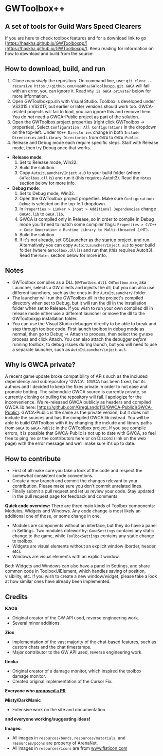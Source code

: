 # GWToolbox++

## A set of tools for Guild Wars Speed Clearers

If you are here to check toolbox features and for a download link to go [https://haskha.github.io/GWToolboxpp/](https://haskha.github.io/GWToolboxpp/). Keep reading for information on how to download and build from the source.

## How to download, build, and run
1. Clone *recursively* the repository. On command line, use: `git clone --recursive https://github.com/HasKha/GWToolboxpp.git`. `GWCA` will fail with an error, you can ignore it. Read `Why is GWCA private?` below for more information.
2. Open GWToolboxpp.sln with Visual Studio. Toolbox is developed under VS2015 / VS2017, but earlier or later versions should work too. GWCA-related projects will fail to load, you can ignore this and remove them. You do *not* need a GWCA-Public project as part of the solution. 
3. Open the GWToolbox project properties (right click GWToolbox -> properties). Select `Configuration: All Configurations` in the dropdown on the top-left. Under `VC++ Directories` change in both `Include Directories` and `Library Directories` from `GWCA` to `GWCA-Public`. 
4. Release and Debug mode each require specific steps. Start with Release mode, then try Debug once that works. 
- **Release mode**:
   1. Set to Release mode, Win32.
   2. Build the solution.
   3. Copy `AutoitLauncher/Inject.au3` to your build folder (where `GWToolbox.dll` is) and run it (this requires AutoIt3). Read the `Notes` section below for more info.
- **Debug mode**:
   1. Set to Debug mode, Win32.
   2. Open the GWToolbox project properties. Make sure `Configuration: Debug` is selected on the top-left dropdown.
   2. In `Properties > Linker > Input > Additional Dependencies` change `GWCAd.lib` to `GWCA.lib`.
   3. GWCA is compiled only in Release, so in order to compile in Debug mode you'll need to match some compiler flags: `Properties > C/C++ > Code Generation > Runtime Library to Multi-threaded (/MT)`.
   4. Build the solution.
   5. If it's not already, set CSLauncher as the startup project, and run. Alternatively you can copy `AutoitLauncher/Inject.au3` to your build folder (where `GWToolbox.dll` is) and run that (this requires AutoIt3). Read the `Notes` section below for more info.


## Notes
* GWToolbox compiles as a DLL (`GWToolbox.dll`). `GWToolbox.exe`, aka Launcher, selects a GW clients and injects the dll, but you can also use different launchers, such as the ones in the `AutoItLauncher/` folder.
* The launcher will run the GWToolbox.dll in the project's compiled directory when set to Debug, but it will run the dll in the installation folder when set to Release. If you wish to run your own compiled dll in release mode either use a different launcher or move the dll to the GWToolboxpp installation folder.
* You can use the Visual Studio debugger directly to be able to break and step through toolbox code. First launch toolbox in debug mode as normal, then go to Debug -> Attach to process, then select the gw.exe process and click Attach. You can also attach the debugger *before* running toolbox, to debug issues during launch, but you will need to use a separate launcher, such as `AutoItLauncher/inject.au3`. 

## Why is GWCA private?
A recent game update broke compatibility of APIs such as the included dependency and subrepository 'GWCA'. GWCA has been fixed, but its authors and I decided to keep the fixes private in order to not ease and promote botting. The submodule GWCA source is currently private, so currently cloning or pulling the repository will fail. I apologize for the inconvenience. We re-released GWCA publicly as  headers and compiled GWCA.lib here: [https://github.com/GregLando113/GWCA-Public](GWCA-Public). GWCA-Public is the same as the private version, but it does not include the sources and has the compiled GWCA.lib instead. You will be able to build GWToolbox with it by changing the include and library paths from `GWCA` to `GWCA-Public` in the GWToolbox project. If you see compile errors, it is possible that GWCA-Public is not up to date with GWCA, so feel free to ping me or the contributors here or on Discord (link on the web page) with the error message and we'll make sure it's up to date.

## How to contribute
* First of all make sure you take a look at the code and respect the somewhat consistent code conventions.
* Create a new branch and commit the changes relevant to your contribution. Please make sure you don't commit unrelated lines.
* Finally submit a pull request and let us review your code. Stay updated in the pull request page for feedback and comments.

**Quick code overview:**
There are three main kinds of Toolbox components: Modules, Widgets and Windows. Any code change is most likely an additional one of those, or some change in one. 
* Modules are components without an interface, but they do have a panel in Settings. Two modules noteworthy: `GameSettings` contains any static change to the game, while `ToolboxSettings` contains any static change to toolbox.
* Widgets are visual elements without an explicit window (border, header, etc).
* Windows are visual elements with an explicit window.

Both Widgets and Windows can also have a panel in Settings, and share common code in ToolboxUIElement, which handles saving of position, visibility, etc. If you wish to create a new window/widget, please take a look at how similar ones have already been implemented.

## Credits

 **KAOS**
 * Original creator of the GW API used, reverse engineering work.
 * Several minor additions.

 **Ziox**   
 * Implementation of the vast majority of the chat-based features, such as custom chats and the chat timestamps.
 * Major contributor to the GW API used, reverse engineering work.

 **Itecka** 
 * Original creator of a damage monitor, which inspired the toolbox damage monitor.
 * Created original implementation of the Cursor Fix.

 **Everyone who [proposed a PR](https://github.com/HasKha/GWToolboxpp/pulls?q=is%3Apr+is%3Aclosed)**

 **Misty/DarkManic**
 * Extensive work on the site and documentation.

 **and everyone working/suggesting ideas!**

**Images:**
* All images in `resources/bonds`, `resources/materials`, and `resources/pcons` are property of ArenaNet.
* All images in `resources/icons` are from www.flaticon.com 
